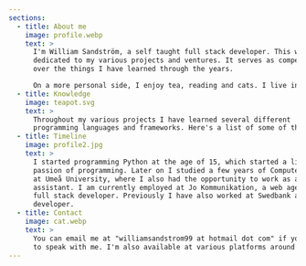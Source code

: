 ```yaml
---
sections:
  - title: About me
    image: profile.webp
    text: >
      I'm William Sandström, a self taught full stack developer. This website is
      dedicated to my various projects and ventures. It serves as compendium
      over the things I have learned through the years.

      On a more personal side, I enjoy tea, reading and cats. I live in the small city of Umeå, located in northern Sweden.
  - title: Knowledge
    image: teapot.svg
    text: >
      Throughout my various projects I have learned several different
      programming languages and frameworks. Here's a list of some of them.
  - title: Timeline
    image: profile2.jpg
    text: >
      I started programming Python at the age of 15, which started a lifelong
      passion of programming. Later on I studied a few years of Computer Science
      at Umeå University, where I also had the opportunity to work as a teacher
      assistant. I am currently employed at Jo Kommunikation, a web agency, as a
      full stack developer. Previously I have also worked at Swedbank as a
      developer.
  - title: Contact
    image: cat.webp
    text: >
      You can email me at "williamsandstrom99 at hotmail dot com" if you'd like
      to speak with me. I'm also available at various platforms around the web.
---
```

